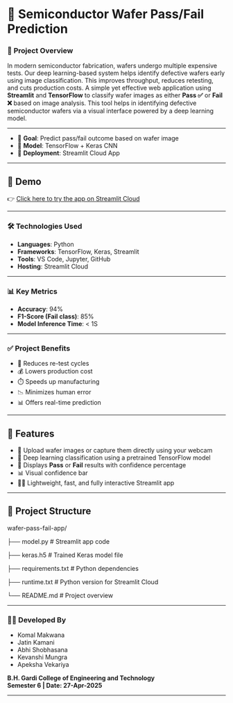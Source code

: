 # 🧪 Semiconductor Wafer Pass/Fail Prediction

### 📘 **Project Overview**
In modern semiconductor fabrication, wafers undergo multiple expensive tests. Our deep learning-based system helps identify defective wafers early using image classification. 
This improves throughput, reduces retesting, and cuts production costs.
A simple yet effective web application using **Streamlit** and **TensorFlow** to classify wafer images as either **Pass ✅** or **Fail ❌** based on image analysis. 
This tool helps in identifying defective semiconductor wafers via a visual interface powered by a deep learning model.

---

- 🎯 **Goal**: Predict pass/fail outcome based on wafer image
- 🧠 **Model**: TensorFlow + Keras CNN
- 🚀 **Deployment**: Streamlit Cloud App

---

## 📸 Demo

👉 [Click here to try the app on Streamlit Cloud](https://intel-ai-final-project-xjjxhj6xbf3gzsgdygdp3x.streamlit.app/)

---

### 🛠️ Technologies Used

- **Languages**: Python
- **Frameworks**: TensorFlow, Keras, Streamlit
- **Tools**: VS Code, Jupyter, GitHub
- **Hosting**: Streamlit Cloud

---

### 📊 Key Metrics

- **Accuracy**: 94%
- **F1-Score (Fail class)**: 85%
- **Model Inference Time**: < 1S

---

### ✅ Project Benefits

- 🔁 Reduces re-test cycles
- 💰 Lowers production cost
- ⏱️ Speeds up manufacturing
- 📉 Minimizes human error
- 📊 Offers real-time prediction

---

## 📌 Features

- 📁 Upload wafer images or capture them directly using your webcam
- 🧠 Deep learning classification using a pretrained TensorFlow model
- 🎯 Displays **Pass** or **Fail** results with confidence percentage
- 📊 Visual confidence bar
- 🧑‍💻 Lightweight, fast, and fully interactive Streamlit app

---

## 📁 Project Structure

wafer-pass-fail-app/

├── model.py  # Streamlit app code

├── keras.h5 # Trained Keras model file

├── requirements.txt # Python dependencies

├── runtime.txt # Python version for Streamlit Cloud

└── README.md # Project overview

---

### 👨‍💻 Developed By

- Komal Makwana  
- Jatin Kamani  
- Abhi Shobhasana  
- Kevanshi Mungra  
- Apeksha Vekariya  

**B.H. Gardi College of Engineering and Technology**  
**Semester 6 | Date: 27-Apr-2025**

---
